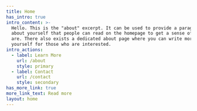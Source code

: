 ```yaml
---
title: Home
has_intro: true
intro_content: >-
  Hello. This is the "about" excerpt. It can be used to provide a paragraph
  about yourself that people can read on the homepage to get a sense of who you
  are. There also exists a dedicated about page where you can write more about
  yourself for those who are interested.
intro_actions:
  - label: Learn More
    url: /about
    style: primary
  - label: Contact
    url: /contact
    style: secondary
has_more_link: true
more_link_text: Read more
layout: home
---
```


